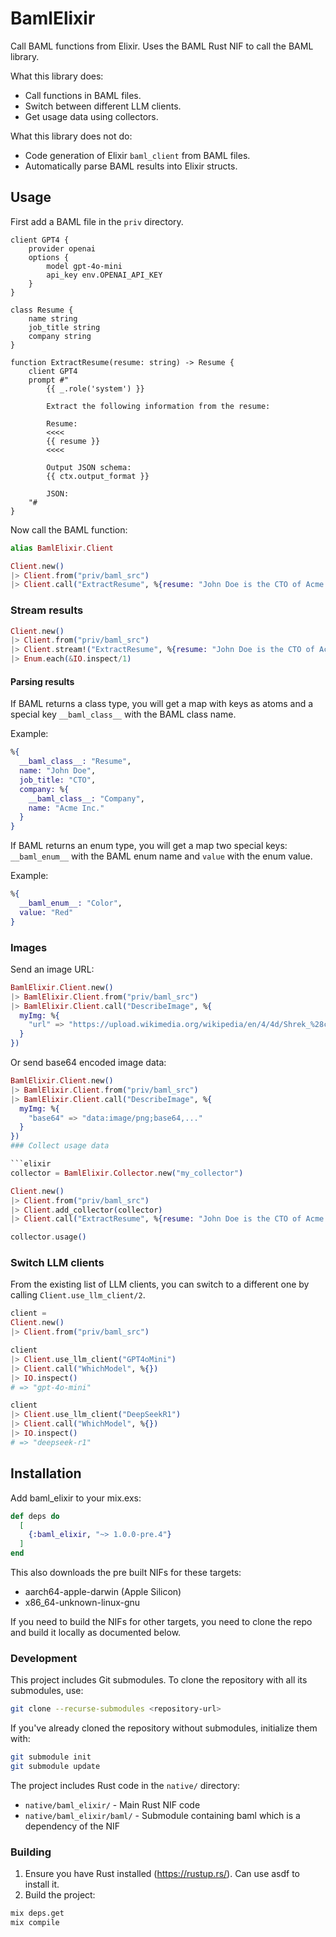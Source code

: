 # BamlElixir

Call BAML functions from Elixir.
Uses the BAML Rust NIF to call the BAML library.

What this library does:

- Call functions in BAML files.
- Switch between different LLM clients.
- Get usage data using collectors.

What this library does not do:

- Code generation of Elixir `baml_client` from BAML files.
- Automatically parse BAML results into Elixir structs.

## Usage

First add a BAML file in the `priv` directory.

```baml
client GPT4 {
    provider openai
    options {
        model gpt-4o-mini
        api_key env.OPENAI_API_KEY
    }
}

class Resume {
    name string
    job_title string
    company string
}

function ExtractResume(resume: string) -> Resume {
    client GPT4
    prompt #"
        {{ _.role('system') }}

        Extract the following information from the resume:

        Resume:
        <<<<
        {{ resume }}
        <<<<

        Output JSON schema:
        {{ ctx.output_format }}

        JSON:
    "#
}
```

Now call the BAML function:

```elixir
alias BamlElixir.Client

Client.new()
|> Client.from("priv/baml_src")
|> Client.call("ExtractResume", %{resume: "John Doe is the CTO of Acme Inc."})
```

### Stream results

```elixir
Client.new()
|> Client.from("priv/baml_src")
|> Client.stream!("ExtractResume", %{resume: "John Doe is the CTO of Acme Inc."})
|> Enum.each(&IO.inspect/1)
```

#### Parsing results

If BAML returns a class type, you will get a map with keys as atoms and a special key `__baml_class__` with the BAML class name.

Example:

```elixir
%{
  __baml_class__: "Resume",
  name: "John Doe",
  job_title: "CTO",
  company: %{
    __baml_class__: "Company",
    name: "Acme Inc."
  }
}
```

If BAML returns an enum type, you will get a map two special keys: `__baml_enum__` with the BAML enum name and `value` with the enum value.

Example:

```elixir
%{
  __baml_enum__: "Color",
  value: "Red"
}
```

### Images

Send an image URL:

```elixir
BamlElixir.Client.new()
|> BamlElixir.Client.from("priv/baml_src")
|> BamlElixir.Client.call("DescribeImage", %{
  myImg: %{
    "url" => "https://upload.wikimedia.org/wikipedia/en/4/4d/Shrek_%28character%29.png"
  }
})
```

Or send base64 encoded image data:

````elixir
BamlElixir.Client.new()
|> BamlElixir.Client.from("priv/baml_src")
|> BamlElixir.Client.call("DescribeImage", %{
  myImg: %{
    "base64" => "data:image/png;base64,..."
  }
})
### Collect usage data

```elixir
collector = BamlElixir.Collector.new("my_collector")

Client.new()
|> Client.from("priv/baml_src")
|> Client.add_collector(collector)
|> Client.call("ExtractResume", %{resume: "John Doe is the CTO of Acme Inc."})

collector.usage()
````

### Switch LLM clients

From the existing list of LLM clients, you can switch to a different one by calling `Client.use_llm_client/2`.

```elixir
client =
Client.new()
|> Client.from("priv/baml_src")

client
|> Client.use_llm_client("GPT4oMini")
|> Client.call("WhichModel", %{})
|> IO.inspect()
# => "gpt-4o-mini"

client
|> Client.use_llm_client("DeepSeekR1")
|> Client.call("WhichModel", %{})
|> IO.inspect()
# => "deepseek-r1"
```

## Installation

Add baml_elixir to your mix.exs:

```elixir
def deps do
  [
    {:baml_elixir, "~> 1.0.0-pre.4"}
  ]
end
```

This also downloads the pre built NIFs for these targets:

- aarch64-apple-darwin (Apple Silicon)
- x86_64-unknown-linux-gnu

If you need to build the NIFs for other targets, you need to clone the repo and build it locally as documented below.

### Development

This project includes Git submodules. To clone the repository with all its submodules, use:

```bash
git clone --recurse-submodules <repository-url>
```

If you've already cloned the repository without submodules, initialize them with:

```bash
git submodule init
git submodule update
```

The project includes Rust code in the `native/` directory:

- `native/baml_elixir/` - Main Rust NIF code
- `native/baml_elixir/baml/` - Submodule containing baml which is a dependency of the NIF

### Building

1. Ensure you have Rust installed (https://rustup.rs/). Can use asdf to install it.
2. Build the project:

```bash
mix deps.get
mix compile
```
